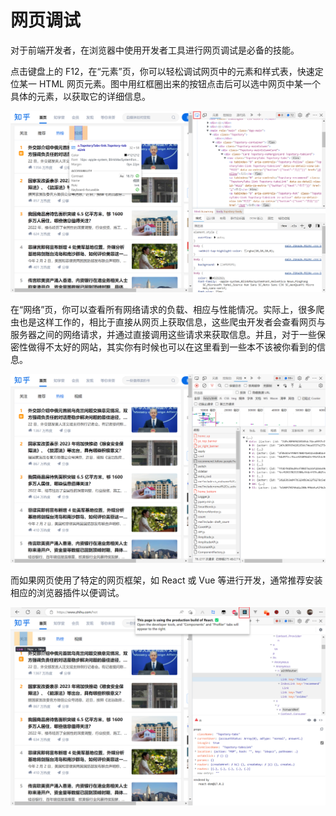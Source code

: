 # 网页调试

对于前端开发者，在浏览器中使用开发者工具进行网页调试是必备的技能。

点击键盘上的 F12，在“元素”页，你可以轻松调试网页中的元素和样式表，快速定位某一 HTML 网页元素。图中用红框圈出来的按钮点击后可以选中网页中某一个具体的元素，以获取它的详细信息。

![在浏览器中调试 HTML 元素](img/debugging-browser-elements.png)

在“网络”页，你可以查看所有网络请求的负载、相应与性能情况。实际上，很多爬虫也是这样工作的，相比于直接从网页上获取信息，这些爬虫开发者会查看网页与服务器之间的网络请求，并通过直接调用这些请求来获取信息。并且，对于一些保密性做得不太好的网站，其实你有时候也可以在这里看到一些本不该被你看到的信息。

![在浏览器中调试网络数据包](img/debugging-browser-network.png)

而如果网页使用了特定的网页框架，如 React 或 Vue 等进行开发，通常推荐安装相应的浏览器插件以便调试。

![在浏览器中调试 React](img/debugging-browser-react.png)
